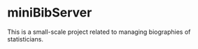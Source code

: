 miniBibServer
=============

This is a small-scale project related to managing biographies of statisticians.